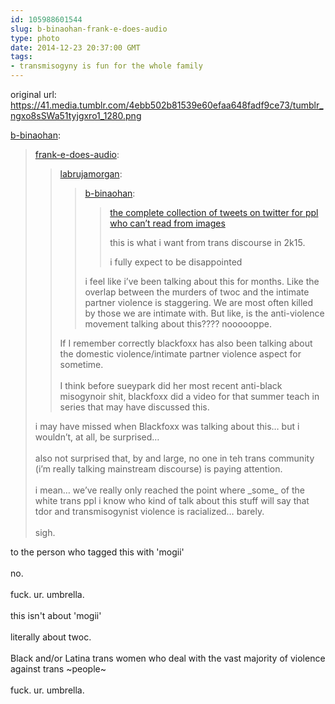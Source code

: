 ```yaml
---
id: 105988601544
slug: b-binaohan-frank-e-does-audio
type: photo
date: 2014-12-23 20:37:00 GMT
tags:
- transmisogyny is fun for the whole family
---
```

original url: https://41.media.tumblr.com/4ebb502b81539e60efaa648fadf9ce73/tumblr_ngxo8sSWa51tyjgxro1_1280.png

<p><a href="http://xd.binaohan.org/post/105917959864/frank-e-does-audio-labrujamorgan" class="tumblr_blog">b-binaohan</a>:</p>

<blockquote><p><a href="http://frank-e-does-audio.tumblr.com/post/105911867724/labrujamorgan-b-binaohan-the-complete" class="tumblr_blog">frank-e-does-audio</a>:</p>

<blockquote><p><a class="tumblr_blog" href="http://labrujamorgan.tumblr.com/post/105789721821/b-binaohan-the-complete-collection-of-tweets">labrujamorgan</a>:</p>
<blockquote>
<p><a class="tumblr_blog" href="http://xd.binaohan.org/post/105771566854/the-complete-collection-of-tweets-on-twitter-for">b-binaohan</a>:</p>
<blockquote>
<p><a href="http://biyuti.com/m">the complete collection of tweets on twitter for ppl who can’t read from images</a></p>
<p>this is what i want from trans discourse in 2k15.</p>
<p>i fully expect to be disappointed</p>
</blockquote>
<p>i feel like i’ve been talking about this for months. Like the overlap between the murders of twoc and the intimate partner violence is staggering. We are most often killed by those we are intimate with. But like, is the anti-violence movement talking about this???? noooooppe. </p>
</blockquote>

<p>If I remember correctly blackfoxx has also been talking about the domestic violence/intimate partner violence aspect for sometime.<br /><br />I think before sueypark did her most recent anti-black misogynoir shit, blackfoxx did a video for that summer teach in series that may have discussed this.</p></blockquote>

<p>i may have missed when Blackfoxx was talking about this&#8230; but i wouldn&#8217;t, at all, be surprised&#8230;<br /><br />also not surprised that, by and large, no one in teh trans community (i&#8217;m really talking mainstream discourse) is paying attention.<br /><br />i mean&#8230; we&#8217;ve really only reached the point where _some_ of the white trans ppl i know who kind of talk about this stuff will say that tdor and transmisogynist violence is racialized&#8230; barely. <br /><br />sigh. </p></blockquote>

<p>to the person who tagged this with 'mogii'<br/><br/>no.<br/><br/>fuck. ur. umbrella.<br/><br/>this isn't about 'mogii'<br/><br/>literally about twoc.<br/><br/>Black and/or Latina trans women who deal with the vast majority of violence against trans ~people~<br/><br/>fuck. ur. umbrella.</p>